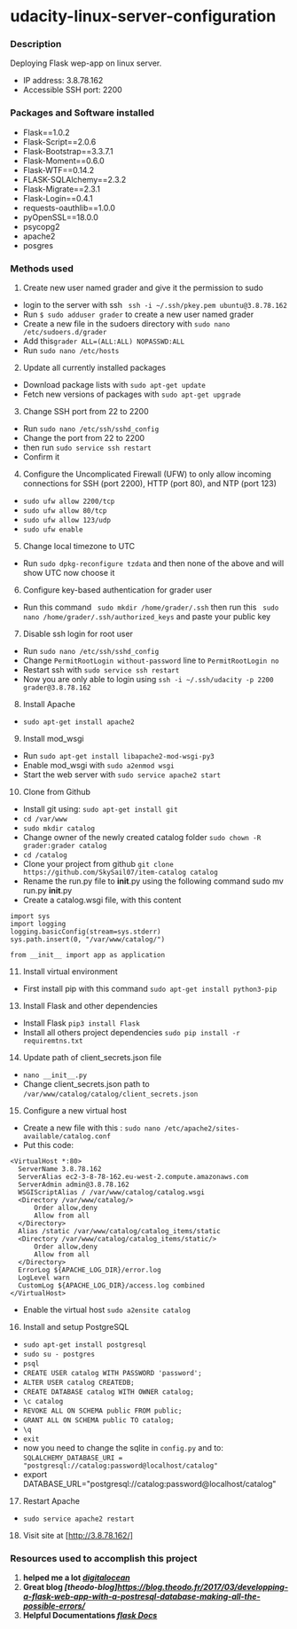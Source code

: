
# udacity-linux-server-configuration

### Description
Deploying Flask wep-app on linux server.

- IP address: 3.8.78.162
- Accessible SSH port: 2200


### Packages and Software installed
- Flask==1.0.2
- Flask-Script==2.0.6
- Flask-Bootstrap==3.3.7.1
- Flask-Moment==0.6.0
- Flask-WTF==0.14.2
- FLASK-SQLAlchemy==2.3.2
- Flask-Migrate==2.3.1
- Flask-Login==0.4.1
- requests-oauthlib==1.0.0
- pyOpenSSL==18.0.0
- psycopg2
- apache2
- posgres




### Methods used

1. Create new user named grader and give it the permission to sudo
  - login to the server with ssh ` ssh -i ~/.ssh/pkey.pem ubuntu@3.8.78.162`
  - Run `$ sudo adduser grader` to create a new user named grader
  - Create a new file in the sudoers directory with `sudo nano /etc/sudoers.d/grader`
  - Add this`grader ALL=(ALL:ALL) NOPASSWD:ALL`
  - Run `sudo nano /etc/hosts`

2. Update all currently installed packages
  - Download package lists with `sudo apt-get update`
  - Fetch new versions of packages with `sudo apt-get upgrade`

3. Change SSH port from 22 to 2200
  - Run `sudo nano /etc/ssh/sshd_config`
  - Change the port from 22 to 2200
  - then run `sudo service ssh restart`
  - Confirm it

4. Configure the Uncomplicated Firewall (UFW) to only allow incoming connections for SSH (port 2200), HTTP (port 80), and NTP (port 123)
  - `sudo ufw allow 2200/tcp`
  - `sudo ufw allow 80/tcp`
  - `sudo ufw allow 123/udp`
  - `sudo ufw enable`

5. Change local timezone to UTC
  - Run `sudo dpkg-reconfigure tzdata`  and then none of the above and will show UTC now choose it

6. Configure key-based authentication for grader user
  - Run this command ` sudo mkdir /home/grader/.ssh`
then run this
` sudo nano /home/grader/.ssh/authorized_keys`
and paste your public key
7. Disable ssh login for root user
  - Run `sudo nano /etc/ssh/sshd_config`
  - Change `PermitRootLogin without-password` line to `PermitRootLogin no`
  - Restart ssh with `sudo service ssh restart`
  - Now you are only able to login using `ssh -i ~/.ssh/udacity -p 2200 grader@3.8.78.162`

8. Install Apache
  - `sudo apt-get install apache2`

9. Install mod_wsgi
  - Run `sudo apt-get install libapache2-mod-wsgi-py3`
  - Enable mod_wsgi with `sudo a2enmod wsgi`
  - Start the web server with `sudo service apache2 start`


10. Clone from Github
  - Install git using: `sudo apt-get install git`
  - `cd /var/www`
  - `sudo mkdir catalog`
  - Change owner of the newly created catalog folder `sudo chown -R grader:grader catalog`
  - `cd /catalog`
  - Clone your project from github `git clone https://github.com/SkySail07/item-catalog catalog`
  - Rename the run.py file to __init__.py using the following command sudo mv run.py __init__.py
  - Create a catalog.wsgi file, with this content
  ```
  import sys
  import logging
  logging.basicConfig(stream=sys.stderr)
  sys.path.insert(0, "/var/www/catalog/")

  from __init__ import app as application
  ```

11. Install virtual environment
  - First install pip with this command
`sudo apt-get install python3-pip`

13. Install Flask and other dependencies
  - Install Flask `pip3 install Flask`
  - Install all others project dependencies `sudo pip install -r requiremtns.txt`

14. Update path of client_secrets.json file
  - `nano __init__.py`
  - Change client_secrets.json path to `/var/www/catalog/catalog/client_secrets.json`

15. Configure a new virtual host
  - Create a new file with this : `sudo nano /etc/apache2/sites-available/catalog.conf`
  - Put this code:
  ```
  <VirtualHost *:80>
    ServerName 3.8.78.162
    ServerAlias ec2-3-8-78-162.eu-west-2.compute.amazonaws.com
    ServerAdmin admin@3.8.78.162
    WSGIScriptAlias / /var/www/catalog/catalog.wsgi
    <Directory /var/www/catalog/>
        Order allow,deny
        Allow from all
    </Directory>
    Alias /static /var/www/catalog/catalog_items/static
    <Directory /var/www/catalog/catalog_items/static/>
        Order allow,deny
        Allow from all
    </Directory>
    ErrorLog ${APACHE_LOG_DIR}/error.log
    LogLevel warn
    CustomLog ${APACHE_LOG_DIR}/access.log combined
  </VirtualHost>
  ```
  - Enable the virtual host `sudo a2ensite catalog`

16. Install and setup PostgreSQL
  - `sudo apt-get install postgresql`
  - `sudo su - postgres`
  - `psql`
  - `CREATE USER catalog WITH PASSWORD 'password';`
  - `ALTER USER catalog CREATEDB;`
  - `CREATE DATABASE catalog WITH OWNER catalog;`
  - `\c catalog`
  - `REVOKE ALL ON SCHEMA public FROM public;`
  - `GRANT ALL ON SCHEMA public TO catalog;`
  - `\q`
  - `exit`
  - now you need to change the sqlite in `config.py` and to:
  `SQLALCHEMY_DATABASE_URI = "postgresql://catalog:password@localhost/catalog"`
  - export DATABASE_URL="postgresql://catalog:password@localhost/catalog"

17. Restart Apache
  - `sudo service apache2 restart`

18. Visit site at [http://3.8.78.162/]

### Resources used to accomplish this project
1. **helped me a lot *[digitalocean](https://www.digitalocean.com/community/tutorials/how-to-deploy-a-flask-application-on-an-ubuntu-vps)***
2. **Great blog *[theodo-blog]https://blog.theodo.fr/2017/03/developping-a-flask-web-app-with-a-postresql-database-making-all-the-possible-errors/***
3. **Helpful Documentations *[flask Docs](http://flask.pocoo.org/docs/1.0/deploying/mod_wsgi/)***


